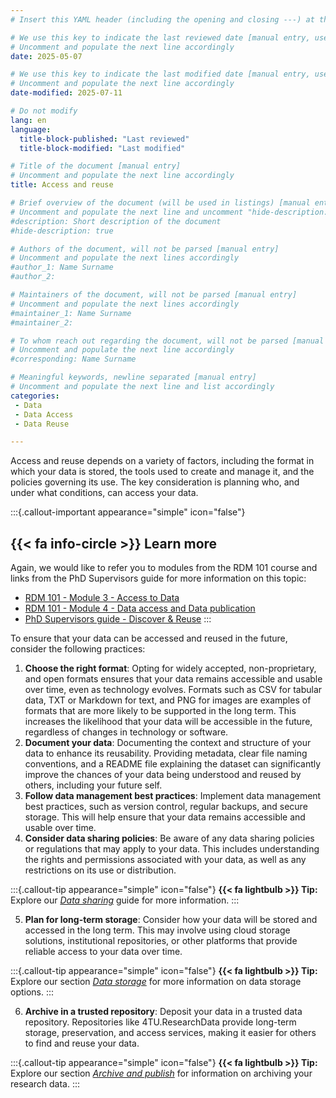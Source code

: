 ```yaml
---
# Insert this YAML header (including the opening and closing ---) at the beginning of the document and fill it out accordingly

# We use this key to indicate the last reviewed date [manual entry, use YYYY-MM-DD]
# Uncomment and populate the next line accordingly
date: 2025-05-07

# We use this key to indicate the last modified date [manual entry, use YYYY-MM-DD]
# Uncomment and populate the next line accordingly
date-modified: 2025-07-11

# Do not modify
lang: en
language: 
  title-block-published: "Last reviewed"
  title-block-modified: "Last modified"

# Title of the document [manual entry]
# Uncomment and populate the next line accordingly
title: Access and reuse

# Brief overview of the document (will be used in listings) [manual entry]
# Uncomment and populate the next line and uncomment "hide-description: true".
#description: Short description of the document
#hide-description: true

# Authors of the document, will not be parsed [manual entry]
# Uncomment and populate the next lines accordingly
#author_1: Name Surname
#author_2:

# Maintainers of the document, will not be parsed [manual entry]
# Uncomment and populate the next lines accordingly
#maintainer_1: Name Surname
#maintainer_2:

# To whom reach out regarding the document, will not be parsed [manual entry]
# Uncomment and populate the next line accordingly
#corresponding: Name Surname

# Meaningful keywords, newline separated [manual entry]
# Uncomment and populate the next line and list accordingly
categories: 
 - Data
 - Data Access
 - Data Reuse

---
```


Access and reuse depends on a variety of factors, including the format in which your data is stored, the tools used to create and manage it, and the policies governing its use. The key consideration is planning who, and under what conditions, can access your data.

:::{.callout-important appearance="simple" icon="false"}
## {{< fa info-circle >}} Learn more
Again, we would like to refer you to modules from the RDM 101 course and links from the PhD Supervisors guide for more information on this topic:

- [RDM 101 - Module 3 - Access to Data](https://tu-delft-library.github.io/rdm101-book/modules/module3.html#access-to-data)
- [RDM 101 - Module 4 - Data access and Data publication](https://tu-delft-library.github.io/rdm101-book/modules/module4.html#data-access-and-data-publication)
- [PhD Supervisors guide - Discover & Reuse](https://phdsupervisors.tudl.tudelft.nl/phase/discover-reuse/)
:::

To ensure that your data can be accessed and reused in the future, consider the following practices:

1. **Choose the right format**: Opting for widely accepted, non-proprietary, and open formats ensures that your data remains accessible and usable over time, even as technology evolves. Formats such as CSV for tabular data, TXT or Markdown for text, and PNG for images are examples of formats that are more likely to be supported in the long term. This increases the likelihood that your data will be accessible in the future, regardless of changes in technology or software.
2. **Document your data**: Documenting the context and structure of your data to enhance its reusability. Providing metadata, clear file naming conventions, and a README file explaining the dataset can significantly improve the chances of your data being understood and reused by others, including your future self.
3. **Follow data management best practices**: Implement data management best practices, such as version control, regular backups, and secure storage. This will help ensure that your data remains accessible and usable over time.
4. **Consider data sharing policies**: Be aware of any data sharing policies or regulations that may apply to your data. This includes understanding the rights and permissions associated with your data, as well as any restrictions on its use or distribution.

:::{.callout-tip appearance="simple" icon="false"}
**{{< fa lightbulb >}} Tip:** Explore our [*Data sharing*](/docs/data/data_storage/sharing.md) guide for more information.
:::

5. **Plan for long-term storage**: Consider how your data will be stored and accessed in the long term. This may involve using cloud storage solutions, institutional repositories, or other platforms that provide reliable access to your data over time.

:::{.callout-tip appearance="simple" icon="false"}
**{{< fa lightbulb >}} Tip:** Explore our section [*Data storage*](/docs/data/data_storage/storage.md) for more information on data storage options.
:::

6. **Archive in a trusted repository**: Deposit your data in a trusted data repository. Repositories like 4TU.ResearchData provide long-term storage, preservation, and access services, making it easier for others to find and reuse your data.

:::{.callout-tip appearance="simple" icon="false"}
**{{< fa lightbulb >}} Tip:** Explore our section [*Archive and publish*](/docs/data/data_publishing/archival_publishing_index.md) for information on archiving your research data.
:::

